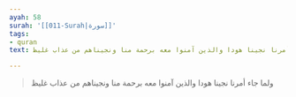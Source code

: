 ```yaml
---
ayah: 58
surah: '[[011-Surah|سورة]]'
tags:
- quran
text: ولما جاء أمرنا نجينا هودا والذين آمنوا معه برحمة منا ونجيناهم من عذاب غليظ

---
```

> ولما جاء أمرنا نجينا هودا والذين آمنوا معه برحمة منا ونجيناهم من عذاب غليظ
